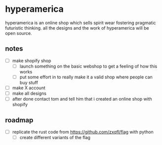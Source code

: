 # hyperamerica



hyperamerica is an online shop which sells spirit wear fostering pragmatic futuristic thinking. all the designs and the work of hyperamerica will be open source. 

## notes

- [ ] make shopify shop 
    - [ ] launch something on the basic webshop to get a feeling of how this works
    - [ ] put some effort in to really make it a valid shop where people can buy stuff 
- [ ] make X account 
- [ ] make all designs 
- [ ] after done contact tom and tell him that i created an online shop with shopify

## roadmap 

- [ ] replicate the rust code from https://github.com/zxqfl/flag with python
    - [ ] create different variants of the flag 